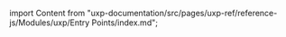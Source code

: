 
import Content from "uxp-documentation/src/pages/uxp-ref/reference-js/Modules/uxp/Entry Points/index.md";

<Content query="product=photoshop"/>
